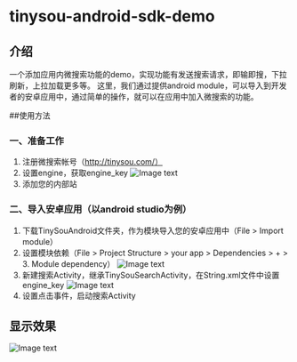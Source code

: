 # tinysou-android-sdk-demo

## 介绍
一个添加应用内微搜索功能的demo，实现功能有发送搜索请求，即输即搜，下拉刷新，上拉加载更多等。
这里，我们通过提供android module，可以导入到开发者的安卓应用中，通过简单的操作，就可以在应用中加入微搜索的功能。

##使用方法

### 一、准备工作
1. 注册微搜索帐号（http://tinysou.com/）
2. 设置engine，获取engine_key
 ![Image text](https://github.com/wangyeming/tinysou-android-sdk-demo/blob/master/ReadmePic/%E4%BB%8B%E7%BB%8D%E5%9B%BE%E7%89%871.png)
3. 添加您的内部站

### 二、导入安卓应用（以android studio为例）
1. 下载TinySouAndroid文件夹，作为模块导入您的安卓应用中（File > Import module）
2. 设置模块依赖（File > Project Structure > your app  >  Dependencies  > + > 3. Module dependency）
![Image text](https://github.com/wangyeming/tinysou-android-sdk-demo/blob/master/ReadmePic/%E4%BB%8B%E7%BB%8D%E5%9B%BE%E7%89%872.png)
3. 新建搜索Activity，继承TinySouSearchActivity，在String.xml文件中设置engine_key
![Image text](https://github.com/wangyeming/tinysou-android-sdk-demo/blob/master/ReadmePic/%E4%BB%8B%E7%BB%8D%E5%9B%BE%E7%89%873.png)
4. 设置点击事件，启动搜索Activity

## 显示效果
![Image text](https://github.com/wangyeming/tinysou-android-sdk-demo/blob/master/ReadmePic/%E4%BB%8B%E7%BB%8D%E5%9B%BE%E7%89%874.png)
